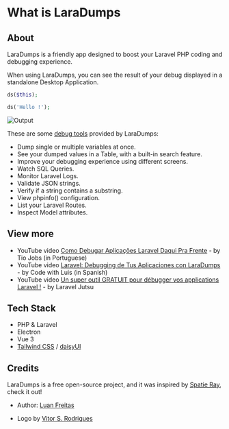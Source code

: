 # What is LaraDumps

## About

LaraDumps is a friendly app designed to boost your Laravel PHP coding and debugging experience.

When using LaraDumps, you can see the result of your debug displayed in a standalone Desktop Application.

```php
ds($this);

ds('Hello !');

```

![Output](/_media/app_homepage.png)

These are some [debug tools](/debug/usage?id=debug-functions) provided by LaraDumps:

- Dump single or multiple variables at once.
- See your dumped values in a Table, with a built-in search feature.
- Improve your debugging experience using different screens.
- Watch SQL Queries.
- Monitor Laravel Logs.
- Validate JSON strings.
- Verify if a string contains a substring.
- View phpinfo() configuration.
- List your Laravel Routes.
- Inspect Model attributes.

## View more

- YouTube video [Como Debugar Aplicações Laravel Daqui Pra Frente](https://www.youtube.com/watch?v=IJqJGvEhqp0) - by Tio Jobs (in Portuguese)
- YouTube video [Laravel: Debugging de Tus Aplicaciones con LaraDumps](https://www.youtube.com/watch?v=R-5SlKBt72w) - by Code with Luis (in Spanish)
- YouTube video [Un super outil GRATUIT pour débugger vos applications Laravel !](https://www.youtube.com/watch?v=Go55pP5rIgY&t=10s&pp=ygUJbGFyYWR1bXBz) - by Laravel Jutsu

## Tech Stack

- PHP & Laravel
- Electron
- Vue 3
- [Tailwind CSS](https://tailwindcss.com/) / [daisyUI](https://daisyui.com/)

## Credits

LaraDumps is a free open-source project, and it was inspired by [Spatie Ray](https://github.com/spatie/ray), check it out!

- Author: [Luan Freitas](https://github.com/luanfreitasdev)

- Logo by [Vitor S. Rodrigues](https://github.com/vs0uz4)
